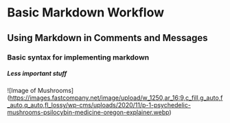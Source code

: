 # Basic Markdown Workflow
## Using Markdown in Comments and Messages
### Basic syntax for implementing markdown
##### Less important stuff
![Image of Mushrooms] (https://images.fastcompany.net/image/upload/w_1250,ar_16:9,c_fill,g_auto,f_auto,q_auto,fl_lossy/wp-cms/uploads/2020/11/p-1-psychedelic-mushrooms-psilocybin-medicine-oregon-explainer.webp)
